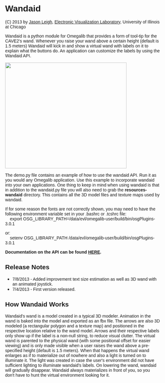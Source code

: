 <html>
  <head>
    <meta content="text/html; charset=windows-1252"
      http-equiv="Content-Type">
    <title>Wandaid</title>
    <meta content="Jason Leigh" name="author">
  </head>
  <body>
    <h1><font face="Helvetica, Arial, sans-serif">Wandaid</font></h1>
    <font face="Helvetica, Arial, sans-serif">(C) 2013 by <a
        href="http://jasonleigh.me">Jason Leigh</a>, <a
        href="http://www.evl.uic.edu">Electronic Visualization
        Laboratory</a>, University of Illinois at Chicago<br>
    </font>
    <p><font face="Helvetica, Arial, sans-serif">Wandaid is a python
        module for Omegalib that provides a form of tool-tip for the
        CAVE2's wand. Whenever you raise your wand above a certain
        height (default is 1.5 meters) Wandaid will kick in and show a
        virtual wand with labels on it to explain what the buttons do.
        An application can customize the labels by using the Wandaid
        API.</font></p>
    <p><font face="Helvetica, Arial, sans-serif"><img alt=""
          src="http://febret.github.io/omegalib/wandaid/wandaid.png" height="344" width="394"><br>
      </font></p>
    <p><font face="Helvetica, Arial, sans-serif">The demo.py file
        contains an example of how to use the wandaid API. Run it as you
        would any Omegalib application. Use this example to incorporate
        wandaid into your own applications. One thing to keep in mind
        when using wandaid is that in addition to the wandaid.py file
        you will also need to grab the <b>resources-wandaid</b>
        directory. This contains all the 3D model files and texture maps
        used by wandaid.<br>
      </font></p>
    <p><font face="Helvetica, Arial, sans-serif">If for some reason the
        fonts are not correctly shown, you may need to have the
        following environment variable set in your .bashrc or .tcshrc
        file:<br>
        &nbsp;&nbsp;&nbsp; export OSG_LIBRARY_PATH=/data/evl/omegalib-user/build/bin/osgPlugins-3.0.1</font></p>
    <p><font face="Helvetica, Arial, sans-serif">or:<br>
        &nbsp;&nbsp;&nbsp; setenv OSG_LIBRARY_PATH /</font><font
        face="Helvetica, Arial, sans-serif">data/evl/omegalib-user/build/bin/osgPlugins-3.0.1</font></p>
    <p><font face="Helvetica, Arial, sans-serif"><b>Documentation on the
          API can be found </b><b><a href="html/namespacewandaid.html">HERE</a></b><b>.<br>
        </b></font></p>
    <h2><font face="Helvetica, Arial, sans-serif"><b>Release Notes</b></font></h2>
    <ul>
      <li><font face="Helvetica, Arial, sans-serif">7/8/2013 - Added
          improvement text size estimation as well as 3D wand with an
          animated joystick.</font></li>
      <li><font face="Helvetica, Arial, sans-serif">7/4/2013 - First
          version released.<b><br>
          </b></font></li>
    </ul>
    <h2><font face="Helvetica, Arial, sans-serif">How Wandaid Works</font></h2>
    <font face="Helvetica, Arial, sans-serif">Wandaid's wand is a model
      created in a typical 3D modeler. Animation in the wand is baked
      into the model and exported as an fbx file. The arrows are also 3D
      modeled (a rectangular polygon and a texture map) and positioned
      in the respective location relative to the wand model. Arrows and
      their respective labels only show up if the label is a non-null
      string, to reduce visual clutter. The virtual wand is parented to
      the physical wand (with some positional offset for easier viewing)
      and is only made visible when a user raises the wand above a
      pre-specified height (default is 1.5 meters). When that happens
      the virtual wand enlarges as if to materialize out of nowhere and
      also a light is turned on to illuminate it. The light was created
      in case the user's environment did not have sufficient lighting to
      illuminate wandaid's labels. On lowering the wand, wandaid will
      gradually disappear. Wandaid always materializes in front of you,
      so you don't have to hunt the virtual environment looking for it.<br>
    </font>
    <p><font face="Helvetica, Arial, sans-serif"><br>
      </font></p>
    <p><font face="Helvetica, Arial, sans-serif"><br>
      </font></p>
  </body>
</html>
